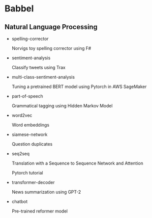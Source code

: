 # Babbel
## Natural Language Processing


* spelling-corrector

    Norvigs toy spelling corrector using F#

* sentiment-analysis

    Classify tweets using Trax

* multi-class-sentiment-analysis

    Tuning a pretrained BERT model using Pytorch in AWS SageMaker

* part-of-speech

    Grammatical tagging using Hidden Markov Model

* word2vec

    Word embeddings

* siamese-network

    Question duplicates

* seq2seq

    Translation with a Sequence to Sequence Network and Attention

    Pytorch tutorial

* transformer-decoder

    News summarization using GPT-2

* chatbot

    Pre-trained reformer model